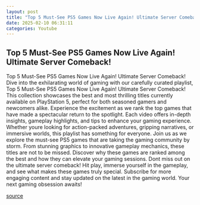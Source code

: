 ```yaml
---
layout: post
title: "Top 5 Must-See PS5 Games Now Live Again! Ultimate Server Comeback!"
date: 2025-02-10 06:31:11
categories: Youtube
---
```


## Top 5 Must-See PS5 Games Now Live Again! Ultimate Server Comeback!

Top 5 Must-See PS5 Games Now Live Again! Ultimate Server Comeback!
Dive into the exhilarating world of gaming with our carefully curated playlist, Top 5 Must-See PS5 Games Now Live Again! Ultimate Server Comeback! This collection showcases the best and most thrilling titles currently available on PlayStation 5, perfect for both seasoned gamers and newcomers alike.
Experience the excitement as we rank the top games that have made a spectacular return to the spotlight. Each video offers in-depth insights, gameplay highlights, and tips to enhance your gaming experience. Whether youre looking for action-packed adventures, gripping narratives, or immersive worlds, this playlist has something for everyone.
Join us as we explore the must-see PS5 games that are taking the gaming community by storm. From stunning graphics to innovative gameplay mechanics, these titles are not to be missed. Discover why these games are ranked among the best and how they can elevate your gaming sessions.
Dont miss out on the ultimate server comeback! Hit play, immerse yourself in the gameplay, and see what makes these games truly special. Subscribe for more engaging content and stay updated on the latest in the gaming world. Your next gaming obsession awaits!

[source](https://www.youtube.com/playlist?list=PLPLm7JtBkXtzfIQ_1F22zu0Krlmij7swx)
